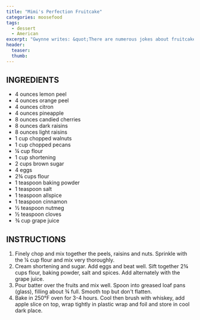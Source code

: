 ```yaml
---
title: "Mimi's Perfection Fruitcake"
categories: moosefood
tags:
  - dessert
  - American
excerpt: "Gwynne writes: &quot;There are numerous jokes about fruitcake ... this will change anyone's mind! It is absolutely wonderful and was always a gift from grandma. It always arrived cold from the attic and in a shoe box!&quot;"
header:
  teaser: 
  thumb: 
---
```


## INGREDIENTS
* 4 ounces lemon peel
* 4 ounces orange peel
* 4 ounces citron
* 4 ounces pineapple
* 8 ounces candied cherries
* 8 ounces dark raisins
* 8 ounces light raisins
* 1 cup chopped walnuts
* 1 cup chopped pecans
* ¼ cup flour
* 1 cup shortening
* 2 cups brown sugar
* 4 eggs
* 2¾ cups flour
* 1 teaspoon baking powder
* 1 teaspoon salt
* 1 teaspoon allspice
* 1 teaspoon cinnamon
* ½ teaspoon nutmeg
* ½ teaspoon cloves
* ¾ cup grape juice

## INSTRUCTIONS
1. Finely chop and mix together the peels, raisins and nuts. Sprinkle with the ¼ cup flour and mix very thoroughly.
2. Cream shortening and sugar. Add eggs and beat well. Sift together 2¾ cups flour, baking powder, salt and spices. Add alternately with the grape juice.
3. Pour batter over the fruits and mix well. Spoon into greased loaf pans (glass), filling about ¾ full. Smooth top but don't flatten.
4. Bake in 250°F oven for 3-4 hours. Cool then brush with whiskey, add apple slice on top, wrap tightly in plastic wrap and foil and store in cool dark place.